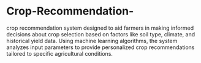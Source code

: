# Crop-Recommendation-
crop recommendation system designed to aid farmers in making informed decisions about crop selection based on factors like soil type, climate, and historical yield data. Using machine learning algorithms, the system analyzes input parameters to provide personalized crop recommendations tailored to specific agricultural conditions. 
